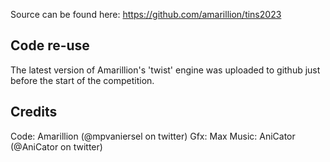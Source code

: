 
Source can be found here: https://github.com/amarillion/tins2023

## Code re-use ##

The latest version of Amarillion's 'twist' engine was uploaded to github 
just before the start of the competition.

## Credits ##

Code: Amarillion (@mpvaniersel on twitter)
Gfx: Max
Music: AniCator (@AniCator on twitter)
